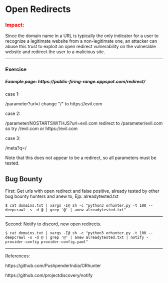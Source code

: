 <h1>Open Redirects</h1>
<h3 style="color:red;">Impact:</h3>
<p>Since the domain name in a URL is typically the only indicator for a user to recognize a legitimate website from a non-legitimate one, an attacker can abuse this trust to exploit an open redirect vulnerability on the vulnerable website and redirect the user to a malicious site.</p>
<hr>
<h3>Exercise</h3>
<h5>Example page: <a>https://public-firing-range.appspot.com/redirect/<a></h5>
<p>case 1:</p>
<p>/parameter?url=/ change "/" to https://evil.com</p>
<p>case 2:</p>
<p>/parameter/NOSTARTSWITHJS?url=evil.com redirect to /parameter/evil.com so try //evil.com or https://evil.com</p>
<p>case 3:</p>
<p>/meta?q=/</p>
<p>Note that this does not appear to be a redirect, so all parameters must be tested.</p>

<h2>Bug Bounty</h2>
<p>First: Get urls with open redirect and false positive, already tested by other bug bounty hunters and anew to, Ejp: alreadytested.txt</p>
<code>$ cat domains.txt | xargs -I@ sh -c "python3 orhunter.py -t 100 --deepcrawl -s -d @ | grep '@' | anew alreadytested.txt"</code>
<hr>
<p>Second: Notify to discord, new open redirects.</p>
<code>$ cat domains.txt | xargs -I@ sh -c "python3 orhunter.py -t 100 --deepcrawl -s -d @ | grep '@' | anew alreadytested.txt | notify -provider-config provider-config.yaml"</code>
<hr>
<p>References:</p>
<p>https://github.com/PushpenderIndia/ORhunter</p>
<p>https://github.com/projectdiscovery/notify</p>
